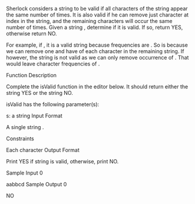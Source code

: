 Sherlock considers a string to be valid if all characters of the string appear the same number of times. It is also valid if he can remove just  character at  index in the string, and the remaining characters will occur the same number of times. Given a string , determine if it is valid. If so, return YES, otherwise return NO.

For example, if , it is a valid string because frequencies are . So is  because we can remove one  and have  of each character in the remaining string. If  however, the string is not valid as we can only remove  occurrence of . That would leave character frequencies of .

Function Description

Complete the isValid function in the editor below. It should return either the string YES or the string NO.

isValid has the following parameter(s):

s: a string
Input Format

A single string .

Constraints

Each character 
Output Format

Print YES if string  is valid, otherwise, print NO.

Sample Input 0

aabbcd
Sample Output 0

NO
